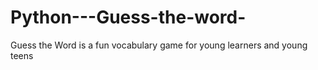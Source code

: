 # Python---Guess-the-word-
Guess the Word is a fun vocabulary game for young learners and young teens 
